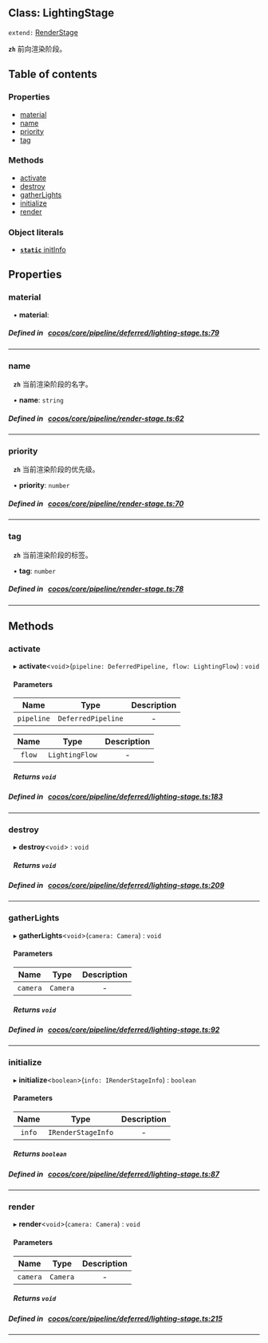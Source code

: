 
## Class: LightingStage


`extend:`
[RenderStage](docs/zh/pipeline/Class/RenderStage.md)












**`zh`** 前向渲染阶段。



<div class="table-of-content">
<h2>Table of contents</h2>


### Properties

- [ material](#material)
- [ name](#name)
- [ priority](#priority)
- [ tag](#tag)

### Methods

- [ activate](#activate)
- [ destroy](#destroy)
- [ gatherLights](#gatherLights)
- [ initialize](#initialize)
- [ render](#render)

### Object literals

- [ **`static`**  initInfo](#initInfo)
</div>

## Properties


### material
<div style="margin-left: 10px;">




•  **material**:
 
</div>

##### Defined in &nbsp;   [cocos/core/pipeline/deferred/lighting-stage.ts:79](https://github.com/cocos-creator/engine/blob/c7bf6b8a9/cocos/core/pipeline/deferred/lighting-stage.ts#L79)&nbsp;


___


### name
<div style="margin-left: 10px;">




**`zh`** 当前渲染阶段的名字。





•  **name**:
 ``string`` 
</div>

##### Defined in &nbsp;   [cocos/core/pipeline/render-stage.ts:62](https://github.com/cocos-creator/engine/blob/c7bf6b8a9/cocos/core/pipeline/render-stage.ts#L62)&nbsp;


___


### priority
<div style="margin-left: 10px;">




**`zh`** 当前渲染阶段的优先级。





•  **priority**:
 ``number`` 
</div>

##### Defined in &nbsp;   [cocos/core/pipeline/render-stage.ts:70](https://github.com/cocos-creator/engine/blob/c7bf6b8a9/cocos/core/pipeline/render-stage.ts#L70)&nbsp;


___


### tag
<div style="margin-left: 10px;">




**`zh`** 当前渲染阶段的标签。





•  **tag**:
 ``number`` 
</div>

##### Defined in &nbsp;   [cocos/core/pipeline/render-stage.ts:78](https://github.com/cocos-creator/engine/blob/c7bf6b8a9/cocos/core/pipeline/render-stage.ts#L78)&nbsp;


___

<!---->
## Methods

### activate
<div style="margin-left: 10px;">

▸   **activate**<`void`\>(`pipeline: DeferredPipeline, flow: LightingFlow`) : `void`




<!---->
<!--    #### Returns `void` -->
<!---->

#### Parameters

| Name | Type | Description |
| :------: | :------: | :------: |
| `pipeline` | `DeferredPipeline` | - |

| Name | Type | Description |
| :------: | :------: | :------: |
| `flow` | `LightingFlow` | - |



##### Returns `void`




</div>

##### Defined in &nbsp;   [cocos/core/pipeline/deferred/lighting-stage.ts:183](https://github.com/cocos-creator/engine/blob/c7bf6b8a9/cocos/core/pipeline/deferred/lighting-stage.ts#L183)&nbsp;
___
### destroy
<div style="margin-left: 10px;">

▸   **destroy**<`void`\> : `void`




<!---->
<!--    #### Returns `void` -->
<!---->


##### Returns `void`




</div>

##### Defined in &nbsp;   [cocos/core/pipeline/deferred/lighting-stage.ts:209](https://github.com/cocos-creator/engine/blob/c7bf6b8a9/cocos/core/pipeline/deferred/lighting-stage.ts#L209)&nbsp;
___
### gatherLights
<div style="margin-left: 10px;">

▸   **gatherLights**<`void`\>(`camera: Camera`) : `void`




<!---->
<!--    #### Returns `void` -->
<!---->

#### Parameters

| Name | Type | Description |
| :------: | :------: | :------: |
| `camera` | `Camera` | - |



##### Returns `void`




</div>

##### Defined in &nbsp;   [cocos/core/pipeline/deferred/lighting-stage.ts:92](https://github.com/cocos-creator/engine/blob/c7bf6b8a9/cocos/core/pipeline/deferred/lighting-stage.ts#L92)&nbsp;
___
### initialize
<div style="margin-left: 10px;">

▸   **initialize**<`boolean`\>(`info: IRenderStageInfo`) : `boolean`




<!---->
<!--    #### Returns `boolean` -->
<!---->

#### Parameters

| Name | Type | Description |
| :------: | :------: | :------: |
| `info` | `IRenderStageInfo` | - |



##### Returns `boolean`




</div>

##### Defined in &nbsp;   [cocos/core/pipeline/deferred/lighting-stage.ts:87](https://github.com/cocos-creator/engine/blob/c7bf6b8a9/cocos/core/pipeline/deferred/lighting-stage.ts#L87)&nbsp;
___
### render
<div style="margin-left: 10px;">

▸   **render**<`void`\>(`camera: Camera`) : `void`




<!---->
<!--    #### Returns `void` -->
<!---->

#### Parameters

| Name | Type | Description |
| :------: | :------: | :------: |
| `camera` | `Camera` | - |



##### Returns `void`




</div>

##### Defined in &nbsp;   [cocos/core/pipeline/deferred/lighting-stage.ts:215](https://github.com/cocos-creator/engine/blob/c7bf6b8a9/cocos/core/pipeline/deferred/lighting-stage.ts#L215)&nbsp;
___
<!---->
<!---->



